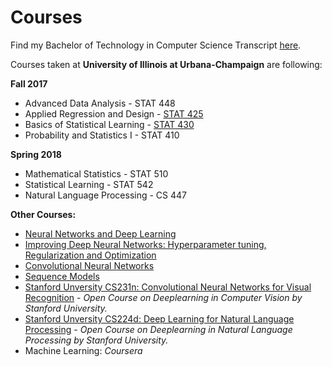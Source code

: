 # Courses 

Find my Bachelor of Technology in Computer Science Transcript [here](transcriptSubhankar.pdf).

Courses taken at **University of Illinois at Urbana-Champaign** are following:

**Fall 2017**

* Advanced Data Analysis - STAT 448
* Applied Regression and Design - [STAT 425](https://github.com/subhankar-ghosh/UIUC/tree/master/Fall17/Applied%20Regression)
* Basics of Statistical Learning - [STAT 430](https://github.com/subhankar-ghosh/UIUC/tree/master/Fall17/Basic%20Statistical%20Learning)
* Probability and Statistics I - STAT 410

**Spring 2018**

* Mathematical Statistics - STAT 510
* Statistical Learning - STAT 542
* Natural Language Processing - CS 447

**Other Courses:**

* [Neural Networks and Deep Learning](https://www.coursera.org/account/accomplishments/certificate/LWRAYHZZMLHE)
* [Improving Deep Neural Networks: Hyperparameter tuning, Regularization and Optimization](https://www.coursera.org/account/accomplishments/certificate/YXKVX3EGUW5D)
* [Convolutional Neural Networks](https://www.coursera.org/account/accomplishments/certificate/FK7BY78ZAWFQ)
* [Sequence Models](https://www.coursera.org/account/accomplishments/certificate/EFP49A7WYT2J)
* [Stanford Unversity CS231n: Convolutional Neural Networks for Visual Recognition](http://cs231n.stanford.edu/) - *Open Course on Deeplearning in Computer Vision by Stanford University.*
* [Stanford Unversity CS224d: Deep Learning for Natural Language Processing](http://cs224d.stanford.edu/) - *Open Course on Deeplearning in Natural Language Processing by Stanford University.*
* Machine Learning: *Coursera*
